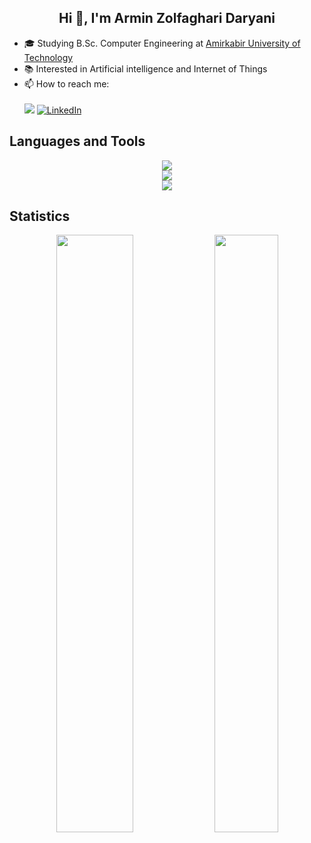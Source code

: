 
<h2 align="center">Hi 👋, I'm Armin Zolfaghari Daryani</h2>
<!-- <h3 align="center">A backend developer</h3> -->

<!-- #### Hi 👋, I'm Armin Zolfaghari Daryani -->
- 🎓 Studying B.Sc. Computer Engineering at [Amirkabir University of Technology](https://aut.ac.ir)
- 📚 Interested in Artificial intelligence and Internet of Things
- 📫 How to reach me: <br> <br>
[![](https://img.shields.io/badge/-arminzolfagharid@gmail.com-black?style=flat-circle&logo=gmail)](mailto:arminzolfagharid@gmail.com)
<a href="https://www.linkedin.com/in/armin-zolfaghari-daryani/" target="_blank"><img alt="LinkedIn" src="https://img.shields.io/badge/-LinkedIn-0077B5?style=flat-square&logo=Linkedin&logoColor=white"></a>
<!-- <a href="https://www.linkedin.com/in/armin-zolfaghari-daryani/"><img src="https://img.shields.io/badge/-Linkedin-blue?style=for-the-badge&logo=linkedin" alt="Linkedin" /></a> -->


## Languages and Tools

<p align="center">
  <a href="https://skillicons.dev">
    <img src="https://skillicons.dev/icons?i=c,java,python,js,ts,react,nodejs,django,html,css" /><br>
    <img src="https://skillicons.dev/icons?i=postgres,mysql,mongodb,sqlite,docker,kubernetes,linux" /><br>
    <img src="https://skillicons.dev/icons?i=tensorflow,pytorch,arduino,git,latex" />
  </a>
</p>

<!-- ![Python](https://img.shields.io/badge/python-3670A0?style=flat-square&logo=python&logoColor=ffdd54)
![Java](https://img.shields.io/badge/java-%23ED8B00.svg?style=flat-square&logo=java&logoColor=white)
![C](https://img.shields.io/badge/c-%2300599C.svg?style=flat-square&logo=c&logoColor=white)
![JavaScript](https://img.shields.io/badge/javascript-%23323330.svg?style=flat-square&logo=javascript&logoColor=%23F7DF1E)
![Django](https://img.shields.io/badge/django-%23092E20.svg?style=flat-square&logo=django&logoColor=white)
![Nodejs](https://img.shields.io/badge/-Nodejs-black?style=flat-square&logo=Node.js)
![Postgres](https://img.shields.io/badge/postgres-%23316192.svg?style=flat-square&logo=postgresql&logoColor=white)
![MySQL](https://img.shields.io/badge/-MySQL-gray?style=flat-square&logo=mysql)
![SQLite](https://img.shields.io/badge/sqlite-%2307405e.svg?style=flat-square&logo=sqlite&logoColor=white)
![MongoDB](https://img.shields.io/badge/MongoDB-%234ea94b.svg?style=flat-square&logo=mongodb&logoColor=white)
![Redis](https://img.shields.io/badge/redis-%23DD0031.svg?style=flat-square&logo=redis&logoColor=white)
![Linux](https://img.shields.io/badge/Linux-FCC624?style=flat-square&logo=linux&logoColor=black)
![Kubernetes](https://img.shields.io/badge/kubernetes-%23326ce5.svg?style=flat-square&logo=kubernetes&logoColor=white)
![Docker](https://img.shields.io/badge/docker-%230db7ed.svg?style=flat-square&logo=docker&logoColor=white)
![Arduino](https://img.shields.io/badge/-Arduino-00979D?style=flat-square&logo=Arduino&logoColor=white)
![Git](https://img.shields.io/badge/-Git-black?style=flat-square&logo=git) -->





## Statistics

<p align="center">
  <img height="49.5%" width="49.5%" src="https://github-readme-stats.vercel.app/api?username=arminZolfaghari&show_icons=true&include_all_commits=true&theme=darcula" >
<!--   <img width="49.5%" src="https://github-readme-streak-stats.herokuapp.com/?user=arminZolfaghari&theme=darcula&langs_count=6&hide=c" alt="Armin Zolfaghari's Github Steak" /> -->
  <img height="49.5%" width="45%" src="https://github-readme-stats.vercel.app/api/top-langs/?username=arminzolfaghari&layout=compact&theme=darcula&langs_count=6&hide=c" />
</p>

